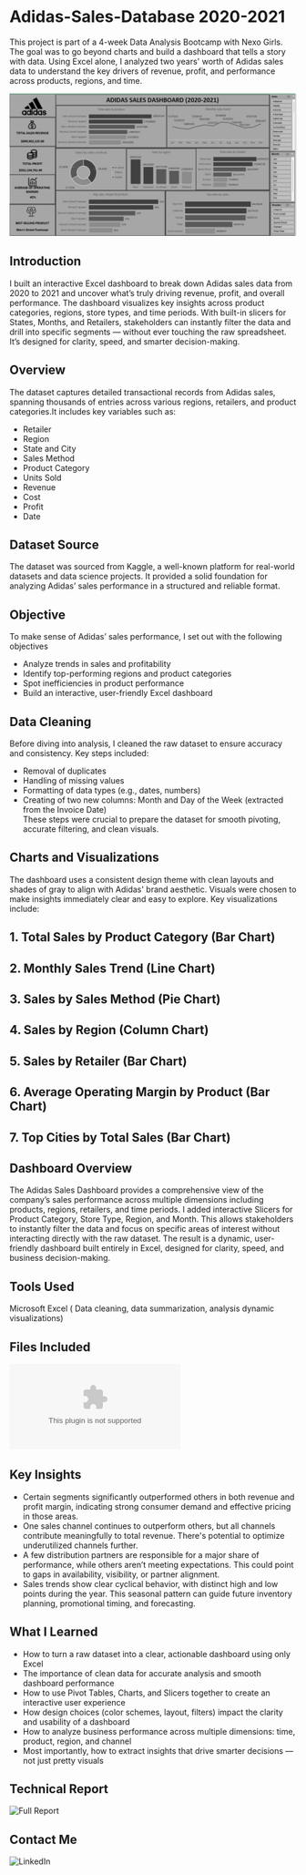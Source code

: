 # Adidas-Sales-Database 2020-2021
This project is part of a 4-week Data Analysis Bootcamp with Nexo Girls. The goal was to go beyond charts and build a dashboard that tells a story with data. Using Excel alone, I analyzed two years' worth of Adidas sales data to understand the key drivers of revenue, profit, and performance across products, regions, and time.

![Dashboardimage](https://github.com/AlphaRaissey/Adidas-Sales-Database--2020-2021-/blob/5a46d25eef9b1d70701d1f45239a6ccfe7348966/Dashboard.png)

## Introduction
I built an interactive Excel dashboard to break down Adidas sales data from 2020 to 2021 and uncover what’s truly driving revenue, profit, and overall performance. The dashboard visualizes key insights across product categories, regions, store types, and time periods. With built-in slicers for States, Months, and Retailers, stakeholders can instantly filter the data and drill into specific segments — without ever touching the raw spreadsheet. It’s designed for clarity, speed, and smarter decision-making.

## Overview
The dataset captures detailed transactional records from Adidas sales, spanning thousands of entries across various regions, retailers, and product categories.It includes key variables such as:
- Retailer  
- Region  
- State and City  
- Sales Method  
- Product Category  
- Units Sold  
- Revenue  
- Cost  
- Profit  
- Date
  
## Dataset Source
The dataset was sourced from Kaggle, a well-known platform for real-world datasets and data science projects. It provided a solid foundation for analyzing Adidas’ sales performance in a structured and reliable format.

## Objective
To make sense of Adidas’ sales performance, I set out with the following objectives
- Analyze trends in sales and profitability
- Identify top-performing regions and product categories
- Spot inefficiencies in product performance
- Build an interactive, user-friendly Excel dashboard
  
## Data Cleaning
Before diving into analysis, I cleaned the raw dataset to ensure accuracy and consistency.
Key steps included:
- Removal of duplicates  
- Handling of missing values  
- Formatting of data types (e.g., dates, numbers)  
- Creating of two new columns: Month and Day of the Week (extracted from the Invoice Date)  
These steps were crucial to prepare the dataset for smooth pivoting, accurate filtering, and clean visuals.

## Charts and Visualizations
The dashboard uses a consistent design theme with clean layouts and shades of gray to align with Adidas' brand aesthetic. Visuals were chosen to make insights immediately clear and easy to explore.
Key visualizations include: 

## 1. **Total Sales by Product Category**  (Bar Chart)
## 2. **Monthly Sales Trend**  (Line Chart)
## 3. **Sales by Sales Method**  (Pie Chart)
## 4. **Sales by Region**  (Column Chart)
## 5. **Sales by Retailer**  (Bar Chart)
## 6. **Average Operating Margin by Product**  (Bar Chart)
## 7. **Top Cities by Total Sales**  (Bar Chart)

## Dashboard Overview
The Adidas Sales Dashboard provides a comprehensive view of the company’s sales performance across multiple dimensions including products, regions, retailers, and time periods. I added interactive Slicers for Product Category, Store Type, Region, and Month. This allows stakeholders to instantly filter the data and focus on specific areas of interest without interacting directly with the raw dataset. The result is a dynamic, user-friendly dashboard built entirely in Excel, designed for clarity, speed, and business decision-making.

## Tools Used
 Microsoft Excel ( Data cleaning, data summarization, analysis dynamic visualizations)  
 
## Files Included
![Adidas Sales Data](https://github.com/AlphaRaissey/Adidas-Sales-Database--2020-2021-/blob/b9df401530c46416d94649f1431f94a985060474/Adidas%20Sales%20Data.xlsx)

## Key Insights
- Certain segments significantly outperformed others in both revenue and profit margin, indicating strong consumer demand and effective pricing in those areas.  
- One sales channel continues to outperform others, but all channels contribute meaningfully to total revenue. There's potential to optimize underutilized channels further.  
- A few distribution partners are responsible for a major share of performance, while others aren’t meeting expectations. This could point to gaps in availability, visibility, or partner alignment.  
- Sales trends show clear cyclical behavior, with distinct high and low points during the year. This seasonal pattern can guide future inventory planning, promotional timing, and forecasting.

## What I Learned
- How to turn a raw dataset into a clear, actionable dashboard using only Excel  
- The importance of clean data for accurate analysis and smooth dashboard performance  
- How to use Pivot Tables, Charts, and Slicers together to create an interactive user experience  
- How design choices (color schemes, layout, filters) impact the clarity and usability of a dashboard  
- How to analyze business performance across multiple dimensions: time, product, region, and channel  
- Most importantly, how to extract insights that drive smarter decisions — not just pretty visuals

## Technical Report
![Full Report](https://medium.com/@AlphaRaissey/data-speaks-heres-what-adidas-sales-whispered-to-me-faca1c6d6c78)

## Contact Me
![LinkedIn](https://www.linkedin.com/in/adewolepraise/)
  

